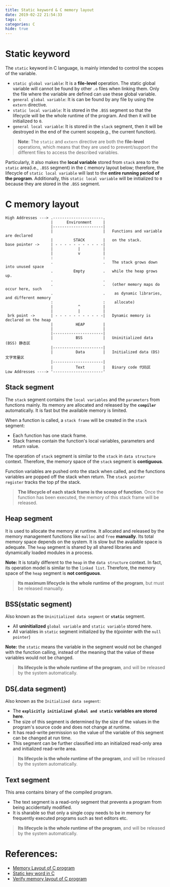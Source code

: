 ```yaml
---
title: Static keyword & C memory layout 
date: 2019-02-22 21:54:33
tags: c
categories: C
hide: true
---
```

# Static keyword
The `static` keyword in C language, is mainly intended to control the scopes of the variable.
- `static global variable`: It is a **file-level** operation. The static global variable will cannot be found by other `.o` files when linking them.  Only the file where the variable are defined can use these global variable.
- `general global variable`: It is can be found by any file by using the `extern` directive.
- `static local variable`: It is stored in the `.BSS` segment so that the lifecycle will be the whole runtime of the program. And then it will be initialized to `0`.
- `general local variable`: It is stored in the `slack` segment, then it will be destroyed in the end of the current scope(e.g., the current function).
  
> **Note**: The `static` and `extern` directive are both the **file-level** operations, which means that they are used to prevent/support the different files to access the described variables.
  
Particularly, it also makes the **local variable** stored from `stack` area to the `static` area(i.e., `.BSS` segment) in the `C` memory layout below; therefore, the lifecycle of `static local variable` will last to the **entire running period of the program**. Additionally, this `static local variable` will be initialized to `0` because they are stored in the `.BSS` segment.

# C memory layout
```
High Addresses ---> .----------------------.
                    |      Environment     |
                    |----------------------|
                    |                      |   Functions and variable are declared
                    |         STACK        |   on the stack.
base pointer ->     | - - - - - - - - - - -|
                    |           |          |
                    |           v          |
                    :                      :
                    .                      .   The stack grows down into unused space
                    .         Empty        .   while the heap grows up. 
                    .                      .
                    .                      .   (other memory maps do occur here, such 
                    .                      .    as dynamic libraries, and different memory
                    :                      :    allocate)
                    |           ^          |
                    |           |          |
 brk point ->       | - - - - - - - - - - -|   Dynamic memory is declared on the heap
                    |          HEAP        |
                    |                      |
                    |----------------------|
                    |          BSS         |   Uninitialized data (BSS) 静态区
                    |----------------------|   
                    |          Data        |   Initialized data (DS) 文字常量区
                    |----------------------|
                    |          Text        |   Binary code 代码区
Low Addresses ----> '----------------------'  
```
## Stack segment
The `stack` segment contains the `local variables` and the `parameters` from functions mainly. Its memory are allocated and released  by the **`compiler`** automatically. It is fast but the available memory is limited. 
  
When a function is called, a `stack frame` will be created in the `stack` segment:
- Each function has one stack frame.
- Stack frames contain the function's local variables, parameters and return value.
  
The operation of `stack` segment is similar to the `stack` in `data structure` context. 
Therefore, the memory space of the `stack` segment is **contiguous**.

Function variables are pushed onto the stack when called, and the functions variables are popped off the stack when return. The `stack pointer register` tracks the top pf the stack.

> **The lifecycle of each stack frame is the scoop of function**. Once the function has been executed, the memory of this stack frame will be released.

## Heap segment
It is used to allocate the memory at runtime. It allocated and released by the memory management functions like `malloc` and `free` **manually**. Its total memory space depends on the system. It is slow but the available space is adequate. The `heap` segment is shared by all shared libraries and dynamically loaded modules in a process. 

**Note:** It is totally different to the `heap` in the `data structure` context. In fact, its operation model is similar to the `linked list`. Therefore, the memory space of the `heap` segment is **not contiguous**.

> **Its maximum lifecycle is the whole runtime of the program**, but must be released manually.

## BSS(static segment)
Also known as the `Uninitialized data segment` or **`static`** segment.
- All **uninitialized** `global variable` and `static variable` stored here.
- All variables in `static` segment initialized by the `0`(pointer with the `null pointer`)
  
**Note:** the `static` means the variable in the segment would not be changed with the function calling, instead of the meaning that the value of these variables would not be changed.
  
> **Its lifecycle is the whole runtime of the program**, and will be released by the system automatically.

## DS(.data segment)
Also known as the `Initialized data segment`:
- The **`explicitly initialized global and static` variables are stored here**.
- The size of this segment is determined by the size of the values in the program's source code and does not change at runtime.
- It has read-write permission so the value of the variable of this segment can be changed at run time.
- This segment can be further classified into an initialized read-only area and initialized read-write area.

> **Its lifecycle is the whole runtime of the program**, and will be released by the system automatically.

## Text segment
This area contains binary of the compiled program.
- The text segment is a read-only segment that prevents a program from being accidentally modified.
- It is sharable so that only a single copy needs to be in memory for frequently executed programs such as text editors etc.

> **Its lifecycle is the whole runtime of the program**, and will be released by the system automatically.

# References:
- [Memory Layout of C program](https://aticleworld.com/memory-layout-of-c-program/)
- [Static key word in C](http://www.cnblogs.com/dc10101/archive/2007/08/22/865556.html)
- [Verify memory layout of C program](https://wongxingjun.github.io/2015/07/25/C%E7%A8%8B%E5%BA%8F%E7%9A%84%E5%86%85%E5%AD%98%E5%B8%83%E5%B1%80/)